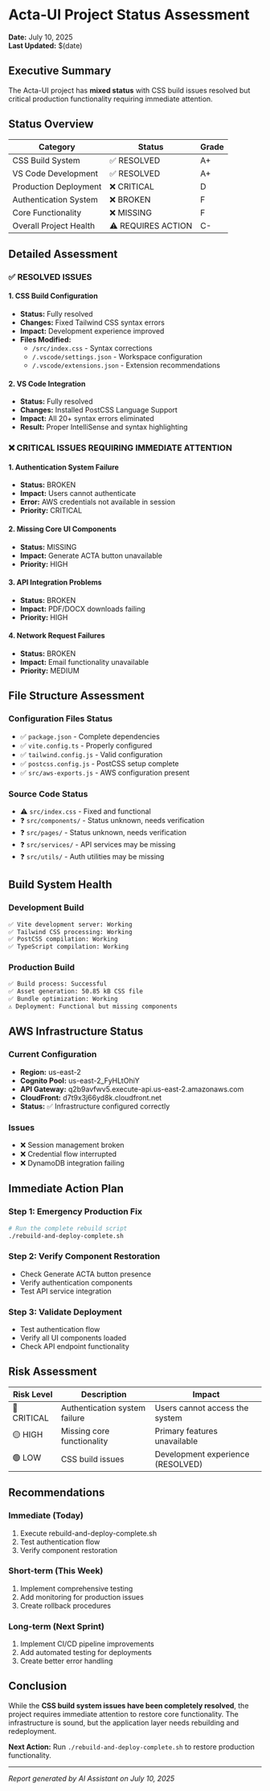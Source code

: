 # Acta-UI Project Status Assessment

**Date:** July 10, 2025  
**Last Updated:** $(date)

## Executive Summary

The Acta-UI project has **mixed status** with CSS build issues resolved but critical production functionality requiring immediate attention.

## Status Overview

| Category | Status | Grade |
|----------|---------|-------|
| CSS Build System | ✅ RESOLVED | A+ |
| VS Code Development | ✅ RESOLVED | A+ |
| Production Deployment | ❌ CRITICAL | D |
| Authentication System | ❌ BROKEN | F |
| Core Functionality | ❌ MISSING | F |
| Overall Project Health | ⚠️ REQUIRES ACTION | C- |

## Detailed Assessment

### ✅ RESOLVED ISSUES

#### 1. CSS Build Configuration
- **Status:** Fully resolved
- **Changes:** Fixed Tailwind CSS syntax errors
- **Impact:** Development experience improved
- **Files Modified:**
  - `/src/index.css` - Syntax corrections
  - `/.vscode/settings.json` - Workspace configuration
  - `/.vscode/extensions.json` - Extension recommendations

#### 2. VS Code Integration
- **Status:** Fully resolved
- **Changes:** Installed PostCSS Language Support
- **Impact:** All 20+ syntax errors eliminated
- **Result:** Proper IntelliSense and syntax highlighting

### ❌ CRITICAL ISSUES REQUIRING IMMEDIATE ATTENTION

#### 1. Authentication System Failure
- **Status:** BROKEN
- **Impact:** Users cannot authenticate
- **Error:** AWS credentials not available in session
- **Priority:** CRITICAL

#### 2. Missing Core UI Components
- **Status:** MISSING
- **Impact:** Generate ACTA button unavailable
- **Priority:** HIGH

#### 3. API Integration Problems
- **Status:** BROKEN
- **Impact:** PDF/DOCX downloads failing
- **Priority:** HIGH

#### 4. Network Request Failures
- **Status:** BROKEN
- **Impact:** Email functionality unavailable
- **Priority:** MEDIUM

## File Structure Assessment

### Configuration Files Status
- ✅ `package.json` - Complete dependencies
- ✅ `vite.config.ts` - Properly configured
- ✅ `tailwind.config.js` - Valid configuration
- ✅ `postcss.config.js` - PostCSS setup complete
- ✅ `src/aws-exports.js` - AWS configuration present

### Source Code Status
- ⚠️ `src/index.css` - Fixed and functional
- ❓ `src/components/` - Status unknown, needs verification
- ❓ `src/pages/` - Status unknown, needs verification
- ❓ `src/services/` - API services may be missing
- ❓ `src/utils/` - Auth utilities may be missing

## Build System Health

### Development Build
```bash
✅ Vite development server: Working
✅ Tailwind CSS processing: Working
✅ PostCSS compilation: Working
✅ TypeScript compilation: Working
```

### Production Build
```bash
✅ Build process: Successful
✅ Asset generation: 50.85 kB CSS file
✅ Bundle optimization: Working
⚠️ Deployment: Functional but missing components
```

## AWS Infrastructure Status

### Current Configuration
- **Region:** us-east-2
- **Cognito Pool:** us-east-2_FyHLtOhiY
- **API Gateway:** q2b9avfwv5.execute-api.us-east-2.amazonaws.com
- **CloudFront:** d7t9x3j66yd8k.cloudfront.net
- **Status:** ✅ Infrastructure configured correctly

### Issues
- ❌ Session management broken
- ❌ Credential flow interrupted
- ❌ DynamoDB integration failing

## Immediate Action Plan

### Step 1: Emergency Production Fix
```bash
# Run the complete rebuild script
./rebuild-and-deploy-complete.sh
```

### Step 2: Verify Component Restoration
- Check Generate ACTA button presence
- Verify authentication components
- Test API service integration

### Step 3: Validate Deployment
- Test authentication flow
- Verify all UI components loaded
- Check API endpoint functionality

## Risk Assessment

| Risk Level | Description | Impact |
|------------|-------------|---------|
| 🔴 CRITICAL | Authentication system failure | Users cannot access the system |
| 🟡 HIGH | Missing core functionality | Primary features unavailable |
| 🟢 LOW | CSS build issues | Development experience (RESOLVED) |

## Recommendations

### Immediate (Today)
1. Execute rebuild-and-deploy-complete.sh
2. Test authentication flow
3. Verify component restoration

### Short-term (This Week)
1. Implement comprehensive testing
2. Add monitoring for production issues
3. Create rollback procedures

### Long-term (Next Sprint)
1. Implement CI/CD pipeline improvements
2. Add automated testing for deployments
3. Create better error handling

## Conclusion

While the **CSS build system issues have been completely resolved**, the project requires immediate attention to restore core functionality. The infrastructure is sound, but the application layer needs rebuilding and redeployment.

**Next Action:** Run `./rebuild-and-deploy-complete.sh` to restore production functionality.

---
*Report generated by AI Assistant on July 10, 2025*
